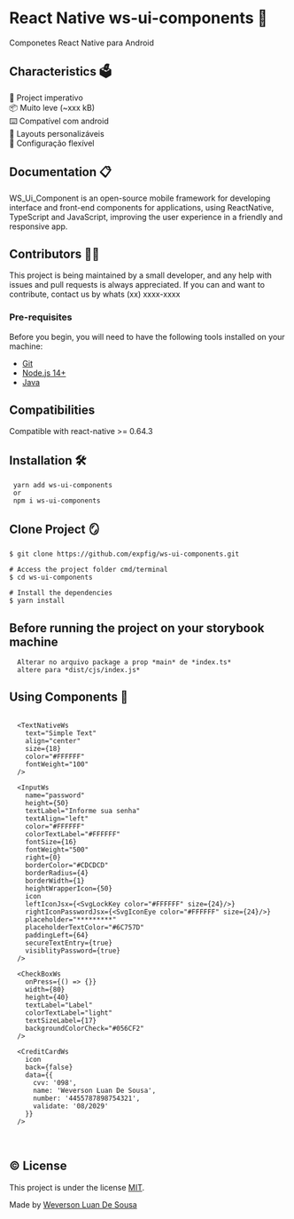 # React Native ws-ui-components 🎯

Componetes React Native para Android

## Characteristics 🗳️

🚀 Project imperativo </br>
📦 Muito leve (~xxx kB) </br>
⌨️ Compatível com android </br>
🎨 Layouts personalizáveis </br>
🔧 Configuração flexível </br>

## Documentation 📋

WS_Ui_Component is an open-source mobile framework for developing interface and front-end components for applications, using ReactNative, TypeScript and JavaScript, improving the user experience in a friendly and responsive app.

## Contributors 👩‍💻

This project is being maintained by a small developer, and any help with issues and pull requests is always appreciated. If you can and want to contribute, contact us by whats (xx) xxxx-xxxx

### Pre-requisites

Before you begin, you will need to have the following tools installed on your machine:

- [Git](https://git-scm.com)
- [Node.js 14+](https://nodejs.org/en/)
- [Java](https://www.java.com/pt-BR/download/manual.jsp)

## Compatibilities

Compatible with react-native >= 0.64.3

## Installation 🛠️

```
 yarn add ws-ui-components
 or
 npm i ws-ui-components
```

## Clone Project 🪞

```# Clone this repository
$ git clone https://github.com/expfig/ws-ui-components.git

# Access the project folder cmd/terminal
$ cd ws-ui-components

# Install the dependencies
$ yarn install

```

## Before running the project on your storybook machine

```
  Alterar no arquivo package a prop *main* de *index.ts*
  altere para *dist/cjs/index.js*
```

## Using Components 🎇

```

  <TextNativeWs
    text="Simple Text"
    align="center"
    size={18}
    color="#FFFFFF"
    fontWeight="100"
  />

  <InputWs
    name="password"
    height={50}
    textLabel="Informe sua senha"
    textAlign="left"
    color="#FFFFFF"
    colorTextLabel="#FFFFFF"
    fontSize={16}
    fontWeight="500"
    right={0}
    borderColor="#CDCDCD"
    borderRadius={4}
    borderWidth={1}
    heightWrapperIcon={50}
    icon
    leftIconJsx={<SvgLockKey color="#FFFFFF" size={24}/>}
    rightIconPasswordJsx={<SvgIconEye color="#FFFFFF" size={24}/>}
    placeholder="*********"
    placeholderTextColor="#6C757D"
    paddingLeft={64}
    secureTextEntry={true}
    visiblityPassword={true}
  />

  <CheckBoxWs
    onPress={() => {}}
    width={80}
    height={40}
    textLabel="Label"
    colorTextLabel="light"
    textSizeLabel={17}
    backgroundColorCheck="#056CF2"
  />

  <CreditCardWs
    icon
    back={false}
    data={{
      cvv: '098',
      name: 'Weverson Luan De Sousa',
      number: '4455787898754321',
      validate: '08/2029'
    }}
  />
```

&nbsp;

<!--- Describe the project license --->

## ©️ License

This project is under the license [MIT](./LICENSE).

Made by [Weverson Luan De Sousa](https://www.linkedin.com/in/weverson-luan-de-sousa-1969a81b0/)
